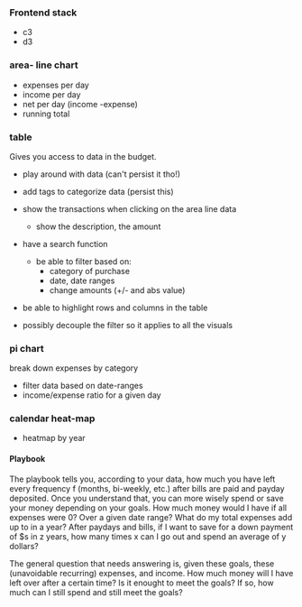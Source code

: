 ### Frontend stack
- c3
- d3

### area- line chart
- expenses per day
- income per day
- net per day (income -expense)
- running total

### table
Gives you access to data in the budget.
 - play around with data (can't persist it tho!)
 - add tags to categorize data (persist this)
- show the transactions when clicking on the area line data
  - show the description, the amount
- have a search function
  - be able to filter based on:
    - category of purchase
    - date, date ranges
    - change amounts (+/- and abs value)
- be able to highlight rows and columns in the table

- possibly decouple the filter so it applies to all the visuals

### pi chart 
break down expenses by category
- filter data based on date-ranges
- income/expense ratio for a given day

### calendar heat-map
- heatmap by year

#### Playbook
The playbook tells you, according to your data, how much you have left every frequency f (months, bi-weekly, etc.) after bills are paid and payday deposited.
Once you understand that, you can more wisely spend or save your money depending on your goals.
How much money would I have if all expenses were 0? Over a given date range?
What do my total expenses add up to in a year?
After paydays and bills, if I want to save for a down payment of $s in z years, how many times x can I go out and spend an average of y dollars?

The general question that needs answering is, given these goals, these (unavoidable recurring) expenses, and income. How much money will I have left over after a certain time? Is it enought to meet the goals? If so, how much can I still spend and still meet the goals?


